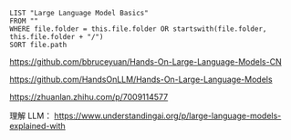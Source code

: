
```dataview
LIST "Large Language Model Basics"
FROM ""
WHERE file.folder = this.file.folder OR startswith(file.folder, this.file.folder + "/")
SORT file.path
```

https://github.com/bbruceyuan/Hands-On-Large-Language-Models-CN

https://github.com/HandsOnLLM/Hands-On-Large-Language-Models

https://zhuanlan.zhihu.com/p/7009114577

理解 LLM： https://www.understandingai.org/p/large-language-models-explained-with

